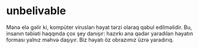 # unbelivable
Mənə elə gəlir ki, kompüter virusları həyat tərzi olaraq qəbul edilməlidir. Bu, insanın təbiəti haqqında çox şey danışır: hazırkı ana qədər yaradılan həyatın forması yalnız məhvə daşıyır. Biz həyatı öz obrazımız üzrə yaradırıq.

